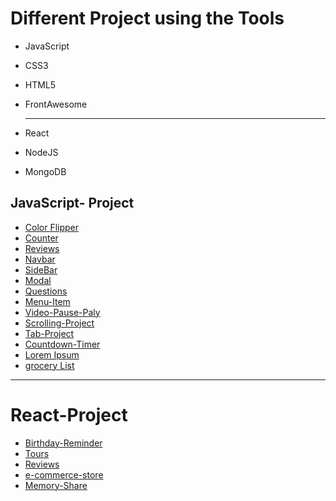 # Different Project using the Tools

- JavaScript
- CSS3
- HTML5
- FrontAwesome

  ***

- React
- NodeJS
- MongoDB

## JavaScript- Project

- [Color Flipper](https://arifur-ra.github.io/MyProject/JavaScript/03_colorFliper/index.html)
- [Counter](https://arifur-ra.github.io/MyProject/JavaScript/04_counter/index.html)
- [Reviews](https://arifur-ra.github.io/MyProject/JavaScript/05_reviews/index.html)
- [Navbar](https://arifur-ra.github.io/MyProject/JavaScript/06_navbar/index.html)
- [SideBar](https://arifur-ra.github.io/MyProject/JavaScript/07_sidebar/index.html)
- [Modal](https://arifur-ra.github.io/MyProject/JavaScript/08_modal/index.html)
- [Questions](https://arifur-ra.github.io/MyProject/JavaScript/09_questions-project/index.html)
- [Menu-Item](https://arifur-ra.github.io/MyProject/JavaScript/10_menu-item/index.html)
- [Video-Pause-Paly](https://arifur-ra.github.io/MyProject/JavaScript/11_vedio-project/index.html)
- [Scrolling-Project](https://arifur-ra.github.io/MyProject/JavaScript/12_scroll-project/index.html)
- [Tab-Project](https://arifur-ra.github.io/MyProject/JavaScript/13_Tab-Project/index.html)
- [Countdown-Timer](https://arifur-ra.github.io/MyProject/JavaScript/14_countdown-timer/index.html)
- [Lorem Ipsum](https://arifur-ra.github.io/MyProject/JavaScript/15_lorem-Ipsum/index.html)
- [grocery List](https://arifur-ra.github.io/MyProject/JavaScript/16_grocery-list/index.html)

---

# React-Project

- [Birthday-Reminder](https://github.com/arifur-ra/MyProject/tree/master/React/01_birthday-reminder)
- [Tours](https://github.com/arifur-ra/MyProject/tree/master/React/02_tours)
- [Reviews](https://github.com/arifur-ra/MyProject/tree/master/React/03_reviews)
- [e-commerce-store](https://github.com/arifur-ra/MyProject/tree/master/React/09_ecommerce-store)
- [Memory-Share](https://github.com/arifur-ra/MyProject/tree/master/React/10_memory-share)

